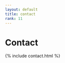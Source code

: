 ```yaml
---
layout: default
title: contact
rank: 11
---
```


<div class="starter-template">
    <h1>Contact</h1>
</div>

{% include contact.html %}
